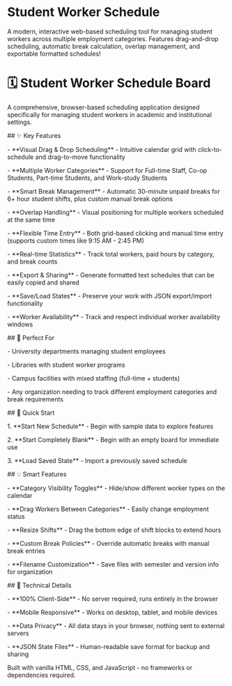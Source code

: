 # Student Worker Schedule

A modern, interactive web-based scheduling tool for managing student workers across multiple employment categories. Features drag-and-drop scheduling, automatic break calculation, overlap management, and exportable formatted schedules!



# 🗓️ Student Worker Schedule Board



A comprehensive, browser-based scheduling application designed specifically for managing student workers in academic and institutional settings.



\## ✨ Key Features



\- \*\*Visual Drag \& Drop Scheduling\*\* - Intuitive calendar grid with click-to-schedule and drag-to-move functionality

\- \*\*Multiple Worker Categories\*\* - Support for Full-time Staff, Co-op Students, Part-time Students, and Work-study Students

\- \*\*Smart Break Management\*\* - Automatic 30-minute unpaid breaks for 6+ hour student shifts, plus custom manual break options

\- \*\*Overlap Handling\*\* - Visual positioning for multiple workers scheduled at the same time

\- \*\*Flexible Time Entry\*\* - Both grid-based clicking and manual time entry (supports custom times like 9:15 AM - 2:45 PM)

\- \*\*Real-time Statistics\*\* - Track total workers, paid hours by category, and break counts

\- \*\*Export \& Sharing\*\* - Generate formatted text schedules that can be easily copied and shared

\- \*\*Save/Load States\*\* - Preserve your work with JSON export/import functionality

\- \*\*Worker Availability\*\* - Track and respect individual worker availability windows



\## 🎯 Perfect For



\- University departments managing student employees

\- Libraries with student worker programs  

\- Campus facilities with mixed staffing (full-time + students)

\- Any organization needing to track different employment categories and break requirements



\## 🚀 Quick Start



1\. \*\*Start New Schedule\*\* - Begin with sample data to explore features

2\. \*\*Start Completely Blank\*\* - Begin with an empty board for immediate use

3\. \*\*Load Saved State\*\* - Import a previously saved schedule



\## 💡 Smart Features



\- \*\*Category Visibility Toggles\*\* - Hide/show different worker types on the calendar

\- \*\*Drag Workers Between Categories\*\* - Easily change employment status

\- \*\*Resize Shifts\*\* - Drag the bottom edge of shift blocks to extend hours

\- \*\*Custom Break Policies\*\* - Override automatic breaks with manual break entries

\- \*\*Filename Customization\*\* - Save files with semester and version info for organization



\## 🔧 Technical Details



\- \*\*100% Client-Side\*\* - No server required, runs entirely in the browser

\- \*\*Mobile Responsive\*\* - Works on desktop, tablet, and mobile devices

\- \*\*Data Privacy\*\* - All data stays in your browser, nothing sent to external servers

\- \*\*JSON State Files\*\* - Human-readable save format for backup and sharing



Built with vanilla HTML, CSS, and JavaScript - no frameworks or dependencies required.

